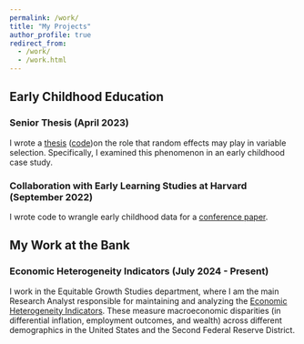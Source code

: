 ```yaml
---
permalink: /work/
title: "My Projects"
author_profile: true
redirect_from: 
  - /work/
  - /work.html
---
```


## Early Childhood Education

### Senior Thesis (April 2023)

I wrote a [thesis](/files/PhamThu_Thesis.pdf) ([code](https://github.com/mtpham17/thesis))on the role that random effects may play in variable selection. Specifically, I examined this phenomenon in an early childhood case study. 

### Collaboration with Early Learning Studies at Harvard (September 2022)

I wrote code to wrangle early childhood data for a [conference paper](https://sree.confex.com/sree/2022/meetingapp.cgi/Paper/4080).

## My Work at the Bank

### Economic Heterogeneity Indicators (July 2024 - Present)

I work in the Equitable Growth Studies department, where I am the main Research Analyst responsible for maintaining and analyzing the [Economic Heterogeneity Indicators](https://www.newyorkfed.org/research/economic-heterogeneity-indicators). These measure macroeconomic disparities (in differential inflation, employment outcomes, and wealth) across different demographics in the United States and the Second Federal Reserve District.



